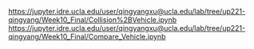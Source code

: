 https://jupyter.idre.ucla.edu/user/qingyangxu@ucla.edu/lab/tree/up221-qingyang/Week10_Final/Collision%2BVehicle.ipynb
https://jupyter.idre.ucla.edu/user/qingyangxu@ucla.edu/lab/tree/up221-qingyang/Week10_Final/Compare_Vehicle.ipynb
